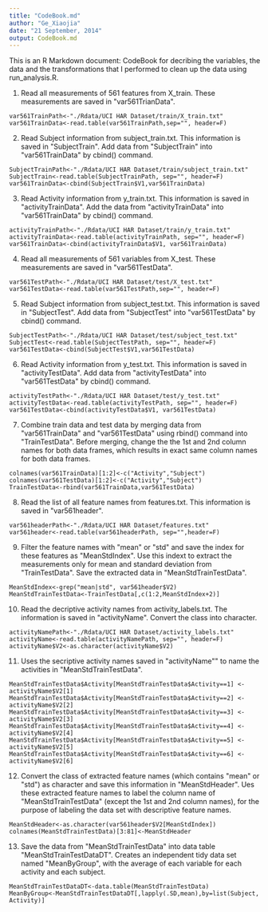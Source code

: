 ```yaml
---
title: "CodeBook.md"
author: "Ge_Xiaojia"
date: "21 September, 2014"
output: CodeBook.md
---
```


This is an R Markdown document: CodeBook for decribing the variables, the data and the transformations that I performed to clean up the data using run_analysis.R.

1. Read all measurements of 561 features from X_train. These measurements are saved in  "var561TrianData".

```{r}
var561TrainPath<-"./Rdata/UCI HAR Dataset/train/X_train.txt"
var561TrainData<-read.table(var561TrainPath,sep="", header=F)
```

2. Read Subject information from subject_train.txt. This information is saved in "SubjectTrain". Add data from "SubjectTrain" into "var561TrainData" by cbind() command.

```{r}
SubjectTrainPath<-"./Rdata/UCI HAR Dataset/train/subject_train.txt"
SubjectTrain<-read.table(SubjectTrainPath, sep="", header=F)
var561TrainData<-cbind(SubjectTrain$V1,var561TrainData)
```

3. Read Activity information from y_train.txt. This information is saved in "activityTrainData". Add the data from "activityTrainData" into "var561TrainData" by cbind() command.

```{r}
activityTrainPath<-"./Rdata/UCI HAR Dataset/train/y_train.txt"
activityTrainData<-read.table(activityTrainPath, sep="", header=F)
var561TrainData<-cbind(activityTrainData$V1, var561TrainData)
```

4. Read all measurements of 561 variables from X_test. These measurements are saved in "var561TestData".

```{r}
var561TestPath<-"./Rdata/UCI HAR Dataset/test/X_test.txt"
var561TestData<-read.table(var561TestPath,sep="", header=F)
```

5. Read Subject information from subject_test.txt. This information is saved in "SubjectTest". Add data from "SubjectTest" into "var561TestData" by cbind() command.

```{r}
SubjectTestPath<-"./Rdata/UCI HAR Dataset/test/subject_test.txt"
SubjectTest<-read.table(SubjectTestPath, sep="", header=F)
var561TestData<-cbind(SubjectTest$V1,var561TestData)
```

6. Read Activity information from y_test.txt. This information is saved in "activityTestData". Add data from "activityTestData" into "var561TestData" by cbind() command.

```{r}
activityTestPath<-"./Rdata/UCI HAR Dataset/test/y_test.txt"
activityTestData<-read.table(activityTestPath, sep="", header=F)
var561TestData<-cbind(activityTestData$V1, var561TestData)
```

7. Combine train data and test data by merging data from "var561TrainData" and "var561TestData" using rbind() command into "TrainTestData". Before merging, change 
the the 1st and 2nd column names for both data frames, which results in exact same column names for both data frames.

```{r}
colnames(var561TrainData)[1:2]<-c("Activity","Subject")
colnames(var561TestData)[1:2]<-c("Activity","Subject")
TrainTestData<-rbind(var561TrainData,var561TestData)
```

8. Read the list of all feature names from features.txt. This information is saved in "var561header".

```{r}
var561headerPath<-"./Rdata/UCI HAR Dataset/features.txt"
var561header<-read.table(var561headerPath, sep="",header=F)
```

9. Filter the feature names with "mean" or "std" and save the index for these features as "MeanStdIndex". Use this indext to extract the measurements only for mean and standard deviation from "TrainTestData". Save the extracted data in "MeanStdTrainTestData".

```{r}
MeanStdIndex<-grep("mean|std", var561header$V2)
MeanStdTrainTestData<-TrainTestData[,c(1:2,MeanStdIndex+2)]
```


10. Read the decriptive activity names from activity_labels.txt. The information is saved in "activityName". Convert the class into character. 
```{r}
activityNamePath<-"./Rdata/UCI HAR Dataset/activity_labels.txt"
activityName<-read.table(activityNamePath, sep="", header=F)
activityName$V2<-as.character(activityName$V2)
```

11. Uses the secriptive activity names saved in "activityName"" to name the activities in "MeanStdTrainTestData".

```{r}
MeanStdTrainTestData$Activity[MeanStdTrainTestData$Activity==1] <- activityName$V2[1]
MeanStdTrainTestData$Activity[MeanStdTrainTestData$Activity==2] <- activityName$V2[2]
MeanStdTrainTestData$Activity[MeanStdTrainTestData$Activity==3] <- activityName$V2[3]
MeanStdTrainTestData$Activity[MeanStdTrainTestData$Activity==4] <- activityName$V2[4]
MeanStdTrainTestData$Activity[MeanStdTrainTestData$Activity==5] <- activityName$V2[5]
MeanStdTrainTestData$Activity[MeanStdTrainTestData$Activity==6] <- activityName$V2[6]
```

12. Convert the class of extracted feature names (which contains "mean" or "std") as character and save this information in "MeanStdHeader". Ues these extracted feature names to label the column name of "MeanStdTrainTestData" (except the 1st and 2nd column names), for the purpose of labeling the data set with descriptive feature names.  

```{r}
MeanStdHeader<-as.character(var561header$V2[MeanStdIndex])
colnames(MeanStdTrainTestData)[3:81]<-MeanStdHeader
```

13. Save the data from "MeanStdTrainTestData" into data table "MeanStdTrainTestDataDT".  Creates an independent tidy data set named "MeanByGroup", with the average of each variable for each activity and each subject.

```{r}
MeanStdTrainTestDataDT<-data.table(MeanStdTrainTestData)
MeanByGroup<-MeanStdTrainTestDataDT[,lapply(.SD,mean),by=list(Subject, Activity)]
```

